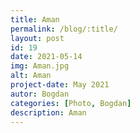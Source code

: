 ```yaml
---
title: Aman
permalink: /blog/:title/ 
layout: post
id: 19
date: 2021-05-14
img: Aman.jpg
alt: Aman
project-date: May 2021
autor: Bogdan
categories: [Photo, Bogdan]
description: Aman
---
```

